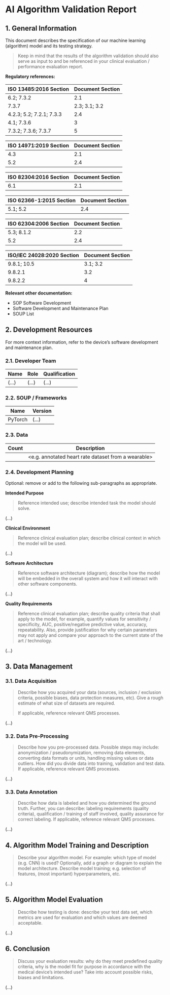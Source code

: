 <!--
Copyright (C) 2022 Radiotherapy AI Holdings Pty Ltd
Copyright (C) 2021-2022 OpenRegulatory (OpenReg GmbH)
This work is licensed under the Creative Commons Attribution 4.0 International
License. <http://creativecommons.org/licenses/by/4.0/>.

Original work by OpenRegulatory available at
<https://github.com/openregulatory/templates>
-->

# AI Algorithm Validation Report

<!-- > DISCLAIMER:
>
> You may not need this template. It's aimed companies that develop devices
> including ML algorithms. Why do they need this template?
>
> Due to the "blackbox" nature of many of those algorithms, their
> functionalities typically can't be verified in the same sense as code reviews
> can verify correct coding in the world of old-school software development.
> That's why they can only be validated by subjecting the model to rigorous
> testing on separate test datasets. This report is the place to document all
> the results (e.g. sensitivity, specificity, accuracy, ROC curve values,
> discussion of outliers, edge cases, etc.). Side note: there's a disconnect
> between what data science and regulatory affairs understands as validation
> and verification. Don't get confused! -->

## 1. General Information

This document describes the specification of our machine learning (algorithm) model and its testing strategy.

> Keep in mind that the results of the algorithm validation should also serve as input to and be referenced in
> your clinical evaluation / performance evaluation report.

**Regulatory references:**

| ISO 13485:2016 Section   | Document Section |
| ------------------------ | ---------------- |
| 6.2; 7.3.2               | 2.1              |
| 7.3.7                    | 2.3; 3.1; 3.2    |
| 4.2.3; 5.2; 7.2.1; 7.3.3 | 2.4              |
| 4.1; 7.3.6               | 3                |
| 7.3.2; 7.3.6; 7.3.7      | 5                |

| ISO 14971:2019 Section | Document Section |
| ---------------------- | ---------------- |
| 4.3                    | 2.1              |
| 5.2                    | 2.4              |

| ISO 82304:2016 Section | Document Section |
| ---------------------- | ---------------- |
| 6.1                    | 2.1              |

| ISO 62366-1:2015 Section | Document Section |
| ------------------------ | ---------------- |
| 5.1; 5.2                 | 2.4              |

| ISO 62304:2006 Section | Document Section |
| ---------------------- | ---------------- |
| 5.3; 8.1.2             | 2.2              |
| 5.2                    | 2.4              |

| ISO/IEC 24028:2020 Section | Document Section |
| -------------------------- | ---------------- |
| 9.8.1; 10.5                | 3.1; 3.2         |
| 9.8.2.1                    | 3.2              |
| 9.8.2.2                    | 4                |

**Relevant other documentation:**

- SOP Software Development
- Software Development and Maintenance Plan
- SOUP List

## 2. Development Resources

For more context information, refer to the device’s software development and maintenance plan.

### 2.1. Developer Team

| Name  | Role  | Qualification |
| ----- | ----- | ------------- |
| (...) | (...) | (...)         |

### 2.2. SOUP / Frameworks

| Name    | Version |
| ------- | ------- |
| PyTorch | (...)   |

### 2.3. Data

| Count | Description                                           |
| ----- | ----------------------------------------------------- |
|       | \<e.g. annotated heart rate dataset from a wearable\> |

### 2.4. Development Planning

Optional: remove or add to the following sub-paragraphs as appropriate.

**Intended Purpose**

> Reference intended use; describe intended task the model should solve.

(...)

**Clinical Environment**

> Reference clinical evaluation plan; describe clinical context in which the model will be used.

(...)

**Software Architecture**

> Reference software architecture (diagram); describe how the model will be embedded in the overall system and
> how it will interact with other software components.

(...)

**Quality Requirements**

> Reference clinical evaluation plan; describe quality criteria that shall apply to the model, for example,
> quantify values for sensitivity / specificity, AUC, positive/negative predictive value, accuracy,
> repeatability. Also, provide justification for why certain parameters may not apply and compare your
> approach to the current state of the art / technology.

(...)

## 3. Data Management

### 3.1. Data Acquisition

> Describe how you acquired your data (sources, inclusion / exclusion criteria, possible biases, data
> protection measures, etc). Give a rough estimate of what size of datasets are required.
>
> If applicable, reference relevant QMS processes.

(...)

### 3.2. Data Pre-Processing

> Describe how you pre-processed data. Possible steps may include: anonymization / pseudonymization, removing
> data elements, converting data formats or units, handling missing values or data outliers. How did you
> divide data into training, validation and test data. If applicable, reference relevant QMS processes.

(...)

### 3.3. Data Annotation

> Describe how data is labeled and how you determined the ground truth. Further, you can describe: labeling
> requirements (quality criteria), qualification / training of staff involved, quality assurance for correct
> labeling. If applicable, reference relevant QMS processes.

(...)

## 4. Algorithm Model Training and Description

> Describe your algorithm model. For example: which type of model (e.g. CNN) is used? Optionally, add a graph
> or diagram to explain the model architecture. Describe model training; e.g. selection of features, (most
> important) hyperparameters, etc.

(...)

## 5. Algorithm Model Evaluation

> Describe how testing is done: describe your test data set, which metrics are used for evaluation and which
> values are deemed acceptable.

(...)

## 6. Conclusion

> Discuss your evaluation results: why do they meet predefined quality criteria, why is the model fit for
> purpose in accordance with the medical device’s intended use? Take into account possible risks, biases and
> limitations.

(...)
